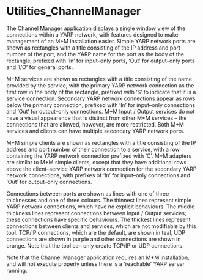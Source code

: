 Utilities_ChannelManager
========================

The Channel Manager application displays a single window view of the connections within a YARP network, with features designed to make management of an M+M installation easier. Simple YARP network ports are shown as rectangles with a title consisting of the IP address and port number of the port, and the YARP name for the port as the body of the rectangle, prefixed with ‘In’ for input–only ports, ‘Out’ for output–only ports and ‘I/O’ for general ports.

M+M services are shown as rectangles with a title consisting of the name provided by the service, with the primary YARP network connection as the first row in the body of the rectangle, prefixed with ‘S’ to indicate that it is a service connection. Secondary YARP network connections appear as rows below the primary connection, prefixed with ‘In’ for input–only connections and ‘Out’ for output–only connections. M+M Input / Output services do not have a visual appearance that is distinct from other M+M services – the connections that are allowed, however, are more restricted. Both M+M services and clients can have multiple secondary YARP network ports.

M+M simple clients are shown as rectangles with a title consisting of the IP address and port number of their connection to a service, with a row containing the YARP network connection prefixed with ‘C’. M+M adapters are similar to M+M simple clients, except that they have additional rows above the client–service YARP network connection for the secondary YARP network connections, with prefixes of ‘In’ for input–only connections and ‘Out’ for
output–only connections.

Connections between ports are shown as lines with one of three thicknesses and one of three colours. The thinnest lines represent simple YARP network connections, which have no explicit behaviours. The middle thickness lines represent connections between Input / Output services; these connections have specific behaviours. The thickest lines represent connections between clients and services, which are not modifiable by this tool. TCP/IP connections, which are the default, are shown in teal, UDP connections are shown in purple and other connections are shown in orange. Note that the tool can only create TCP/IP or UDP connections.

Note that the Channel Manager application requires an M+M installation, and will not execute properly unless there is a 'reachable' YARP server running.
